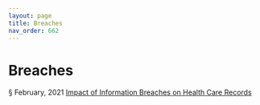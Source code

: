 ```yaml
---
layout: page
title: Breaches 
nav_order: 662 
---
```


# Breaches 
§ February, 2021 [Impact of Information Breaches on Health Care Records](https://archive-i.bsafes.com/docs/I/impact-of-information-breaches-on-health-care-records/)
